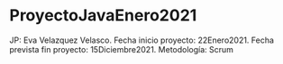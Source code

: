 # ProyectoJavaEnero2021
JP: Eva Velazquez Velasco. Fecha inicio proyecto: 22Enero2021. Fecha prevista fin proyecto: 15Diciembre2021. Metodología: Scrum
